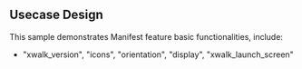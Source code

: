 ## Usecase Design

This sample demonstrates Manifest feature basic functionalities, include:

* "xwalk_version", "icons", "orientation", "display", "xwalk_launch_screen"
